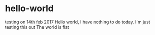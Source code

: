 # hello-world
testing on 14th feb 2017
Hello world, I have nothing to do today. I'm just testing this out
The world is flat
